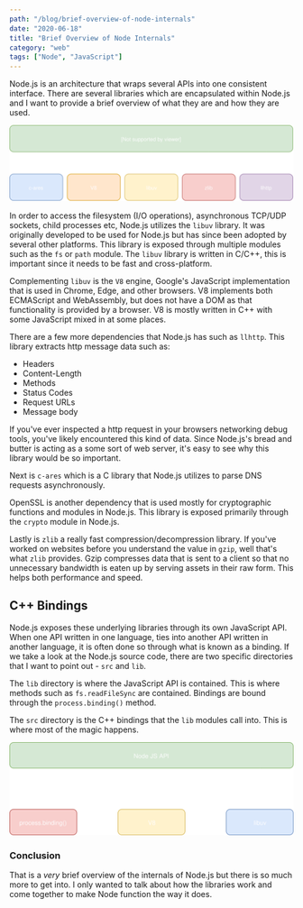 ```yaml
---
path: "/blog/brief-overview-of-node-internals"
date: "2020-06-18"
title: "Brief Overview of Node Internals"
category: "web"
tags: ["Node", "JavaScript"]
---
```


Node.js is an architecture that wraps several APIs into one consistent interface. There are several libraries which are encapsulated within Node.js and I want to provide a brief overview of what they are and how they are used.

![Node Libraries](./uploads/node-internals.svg)

In order to access the filesystem (I/O operations), asynchronous TCP/UDP sockets, child processes etc, Node.js utilizes the `libuv` library. It was originally developed to be used for Node.js but has since been adopted by several other platforms. This library is exposed through multiple modules such as the `fs` or `path` module. The `libuv` library is written in C/C++, this is important since it needs to be fast and cross-platform.

Complementing `libuv` is the `V8` engine, Google's JavaScript implementation that is used in Chrome, Edge, and other browsers. V8 implements both ECMAScript and WebAssembly, but does not have a DOM as that functionality is provided by a browser. V8 is mostly written in C++ with some JavaScript mixed in at some places.

There are a few more dependencies that Node.js has such as `llhttp`. This library extracts http message data such as:

- Headers
- Content-Length
- Methods
- Status Codes
- Request URLs
- Message body

If you've ever inspected a http request in your browsers networking debug tools, you've likely encountered this kind of data. Since Node.js's bread and butter is acting as a some sort of web server, it's easy to see why this library would be so important.

Next is `c-ares` which is a C library that Node.js utilizes to parse DNS requests asynchronously.

OpenSSL is another dependency that is used mostly for cryptographic functions and modules in Node.js. This library is exposed primarily through the `crypto` module in Node.js.

Lastly is `zlib` a really fast compression/decompression library. If you've worked on websites before you understand the value in `gzip`, well that's what `zlib` provides. Gzip compresses data that is sent to a client so that no unnecessary bandwidth is eaten up by serving assets in their raw form. This helps both performance and speed.


## C++ Bindings

Node.js exposes these underlying libraries through its own JavaScript API. When one API written in one language, ties into another API written in another language, it is often done so through what is known as a binding. If we take a look at the Node.js source code, there are two specific directories that I want to point out - `src` and `lib`.

The `lib` directory is where the JavaScript API is contained. This is where methods such as `fs.readFileSync` are contained. Bindings are bound through the `process.binding()` method.

The `src` directory is the C++ bindings that the `lib` modules call into. This is where most of the magic happens. 


![Node Bindings](./uploads/node-bindings.svg)


### Conclusion

That is a _very_ brief overview of the internals of Node.js but there is so much more to get into. I only wanted to talk about how the libraries work and come together to make Node function the way it does.

